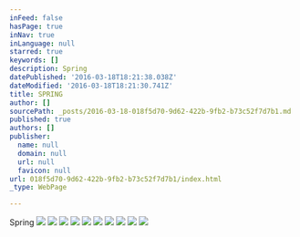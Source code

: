 ```yaml
---
inFeed: false
hasPage: true
inNav: true
inLanguage: null
starred: true
keywords: []
description: Spring
datePublished: '2016-03-18T18:21:38.038Z'
dateModified: '2016-03-18T18:21:30.741Z'
title: SPRING
author: []
sourcePath: _posts/2016-03-18-018f5d70-9d62-422b-9fb2-b73c52f7d7b1.md
published: true
authors: []
publisher:
  name: null
  domain: null
  url: null
  favicon: null
url: 018f5d70-9d62-422b-9fb2-b73c52f7d7b1/index.html
_type: WebPage

---
```

Spring
![](https://the-grid-user-content.s3-us-west-2.amazonaws.com/c8a17dd7-e907-400d-95ba-1b6c76158698.jpg)
![](https://the-grid-user-content.s3-us-west-2.amazonaws.com/d0cc403f-d0f3-47a6-ab9f-7ad59d0f27ba.jpg)
![](https://the-grid-user-content.s3-us-west-2.amazonaws.com/33a81f87-1ce9-429e-8dd5-7ab5aa0a231d.jpg)
![](https://the-grid-user-content.s3-us-west-2.amazonaws.com/58c86958-4058-4d3d-ab98-228afe899b89.jpg)
![](https://the-grid-user-content.s3-us-west-2.amazonaws.com/e1f508a5-b03f-43a7-83f1-b1b698c24de6.jpg)
![](https://the-grid-user-content.s3-us-west-2.amazonaws.com/00629bdd-c6f3-4644-ac9e-9535672c4652.jpg)
![](https://the-grid-user-content.s3-us-west-2.amazonaws.com/1807476f-a772-42fe-9530-835b057abd1d.jpg)
![](https://the-grid-user-content.s3-us-west-2.amazonaws.com/e5730b2b-02ba-4680-844d-ebc6c0be80b0.jpg)
![](https://the-grid-user-content.s3-us-west-2.amazonaws.com/b452cac5-99fb-4dc8-b794-df2471e6e1eb.jpg)
![](https://the-grid-user-content.s3-us-west-2.amazonaws.com/e16843bd-bcab-4886-962e-cdf501eb452f.jpg)